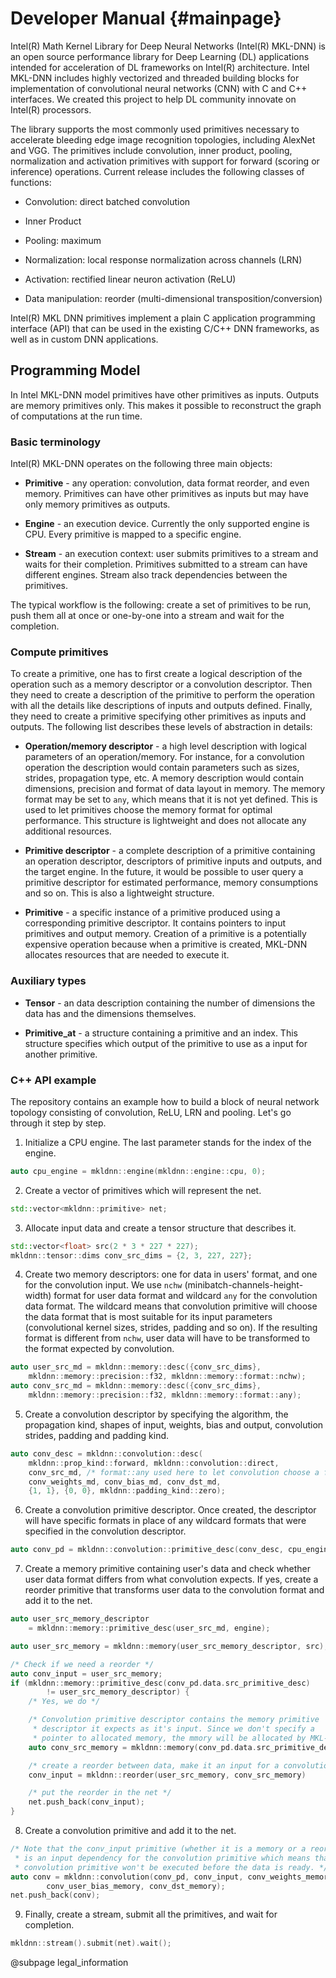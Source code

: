 Developer Manual {#mainpage}
================

Intel(R) Math Kernel Library for Deep Neural Networks (Intel(R) MKL-DNN) is an
open source performance library for Deep Learning (DL) applications intended
for acceleration of DL frameworks on Intel(R) architecture. Intel MKL-DNN
includes highly vectorized and threaded building blocks for implementation of
convolutional neural networks (CNN) with C and C++ interfaces. We created this
project to help DL community innovate on Intel(R) processors.

The library supports the most commonly used primitives necessary to accelerate
bleeding edge image recognition topologies, including AlexNet and VGG. The
primitives include convolution, inner product, pooling, normalization and
activation primitives with support for forward (scoring or inference)
operations. Current release includes the following classes of functions:

* Convolution: direct batched convolution

* Inner Product

* Pooling: maximum

* Normalization: local response normalization across channels (LRN)

* Activation: rectified linear neuron activation (ReLU)

* Data manipulation: reorder (multi-dimensional transposition/conversion)

Intel(R) MKL DNN primitives implement a plain C application programming
interface (API) that can be used in the existing C/C++ DNN frameworks, as well
as in custom DNN applications.

## Programming Model

In Intel MKL-DNN model primitives have other primitives as inputs. Outputs are
memory primitives only. This makes it possible to reconstruct the graph of
computations at the run time.


### Basic terminology

Intel(R) MKL-DNN operates on the following three main objects:

* **Primitive** - any operation: convolution, data format reorder, and even
  memory. Primitives can have other primitives as inputs but may have only
  memory primitives as outputs.

* **Engine** - an execution device. Currently the only supported engine is CPU.
  Every primitive is mapped to a specific engine.

* **Stream** - an execution context: user submits primitives to a stream and
  waits for their completion. Primitives submitted to a stream can have
  different engines. Stream also track dependencies between the primitives.

The typical workflow is the following: create a set of primitives to be run,
push them all at once or one-by-one into a stream and wait for the completion.

### Compute primitives

To create a primitive, one has to first create a logical description of the
operation such as a memory descriptor or a convolution descriptor. Then they
need to create a description of the primitive to perform the operation with all
the details like descriptions of inputs and outputs defined. Finally, they need
to create a primitive specifying other primitives as inputs and outputs. The
following list describes these levels of abstraction in details:

* **Operation/memory descriptor** - a high level description with logical
  parameters of an operation/memory. For instance, for a convolution operation
  the description would contain parameters such as sizes, strides, propagation
  type, etc. A memory description would contain dimensions, precision and
  format of data layout in memory. The memory format may be set to `any`, which
  means that it is not yet defined. This is used to let primitives choose the
  memory format for optimal performance. This structure is lightweight and does
  not allocate any additional resources.

* **Primitive descriptor** - a complete description of a primitive containing
  an operation descriptor, descriptors of primitive inputs and outputs, and the
  target engine. In the future, it would be possible to user query a primitive
  descriptor for estimated performance, memory consumptions and so on. This is
  also a lightweight structure.

* **Primitive** - a specific instance of a primitive produced using a
  corresponding primitive descriptor. It contains pointers to input primitives
  and output memory. Creation of a primitive is a potentially expensive
  operation because when a primitive is created, MKL-DNN allocates resources
  that are needed to execute it.

### Auxiliary types

* **Tensor** - an data description containing the number of dimensions the data
  has and the dimensions themselves.

* **Primitive_at** - a structure containing a primitive and an index. This
  structure specifies which output of the primitive to use as a input for
  another primitive.

### C++ API example

The repository contains an example how to build a block of neural network
topology consisting of convolution, ReLU, LRN and pooling. Let's go through it
step by step.


1. Initialize a CPU engine. The last parameter stands for the index of the
   engine.
~~~cpp
auto cpu_engine = mkldnn::engine(mkldnn::engine::cpu, 0);
~~~

2. Create a vector of primitives which will represent the net.
~~~cpp
std::vector<mkldnn::primitive> net;
~~~

3. Allocate input data and create a tensor structure that describes it.
~~~cpp
std::vector<float> src(2 * 3 * 227 * 227);
mkldnn::tensor::dims conv_src_dims = {2, 3, 227, 227};
~~~

4. Create two memory descriptors: one for data in users' format, and one for
   the convolution input. We use `nchw` (minibatch-channels-height-width)
   format for user data format and wildcard `any` for the convolution data
   format. The wildcard means that convolution primitive will choose the data
   format that is most suitable for its input parameters (convolutional kernel
   sizes, strides, padding and so on). If the resulting format is different
   from `nchw`, user data will have to be transformed to the format expected by
   convolution.
~~~cpp
auto user_src_md = mkldnn::memory::desc({conv_src_dims},
    mkldnn::memory::precision::f32, mkldnn::memory::format::nchw);
auto conv_src_md = mkldnn::memory::desc({conv_src_dims},
    mkldnn::memory::precision::f32, mkldnn::memory::format::any);
~~~

5. Create a convolution descriptor by specifying the algorithm, the propagation
   kind, shapes of input, weights, bias and output, convolution strides,
   padding and padding kind.
~~~cpp
auto conv_desc = mkldnn::convolution::desc(
    mkldnn::prop_kind::forward, mkldnn::convolution::direct,
    conv_src_md, /* format::any used here to let convolution choose a format */
    conv_weights_md, conv_bias_md, conv_dst_md,
    {1, 1}, {0, 0}, mkldnn::padding_kind::zero);
~~~

6. Create a convolution primitive descriptor. Once created, the descriptor will
   have specific formats in place of any wildcard formats that were specified
   in the convolution descriptor.
~~~cpp
auto conv_pd = mkldnn::convolution::primitive_desc(conv_desc, cpu_engine);
~~~

7. Create a memory primitive containing user's data and check whether user data
   format differs from what convolution expects. If yes, create a reorder
   primitive that transforms user data to the convolution format and add it to
   the net.
~~~cpp
auto user_src_memory_descriptor
    = mkldnn::memory::primitive_desc(user_src_md, engine);

auto user_src_memory = mkldnn::memory(user_src_memory_descriptor, src);

/* Check if we need a reorder */
auto conv_input = user_src_memory;
if (mkldnn::memory::primitive_desc(conv_pd.data.src_primitive_desc)
        != user_src_memory_descriptor) {
    /* Yes, we do */

    /* Convolution primitive descriptor contains the memory primitive
     * descriptor it expects as it's input. Since we don't specify a
     * pointer to allocated memory, the mmory will be allocated by MKL-DNN */
    auto conv_src_memory = mkldnn::memory(conv_pd.data.src_primitive_desc);

    /* create a reorder between data, make it an input for a convolution */
    conv_input = mkldnn::reorder(user_src_memory, conv_src_memory)

    /* put the reorder in the net */
    net.push_back(conv_input);
}
~~~

8. Create a convolution primitive and add it to the net.
~~~cpp
/* Note that the conv_input primitive (whether it is a memory or a reorder)
 * is an input dependency for the convolution primitive which means that the
 * convolution primitive won't be executed before the data is ready. */
auto conv = mkldnn::convolution(conv_pd, conv_input, conv_weights_memory,
        conv_user_bias_memory, conv_dst_memory);
net.push_back(conv);
~~~

9. Finally, create a stream, submit all the primitives, and wait for
    completion.
~~~cpp
mkldnn::stream().submit(net).wait();
~~~

@subpage legal_information

